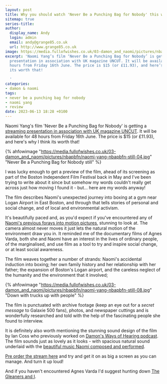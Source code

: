 ```yaml
---
layout: post
title: Why you should watch 'Never Be a Punching Bag for Nobody' this weekend
sitemap: true
series-title:
author:
  display_name: Andy
  login: admin
  email: andy@grange85.co.uk
  url: http://www.grange85.co.uk
image: https://media.fullofwishes.co.uk/03-damon_and_naomi/pictures/nbapbfn/naomi-yang-nbapbfn-still-04.jpg
excerpt: 'Naomi Yang’s film ‘Never Be a Punching Bag for Nobody’ is getting a streaming
  presentation in association with UK magazine UNCUT. It will be available for 48
  hours from Friday 16th June. The price is $15 (or £11.93), and here’s why I think
  its worth that!

  '
categories:
- damon & naomi
tags:
- never be a punching bag for nobody
- naomi yang
- review
date: 2023-06-13 18:28 +0100
---
```

Naomi Yang's film 'Never Be a Punching Bag for Nobody' is getting a [streaming presentation in association with UK magazine UNCUT](https://www.uncut.co.uk/news/join-us-for-the-streaming-premier-of-naomi-yangs-film-never-be-a-punching-bag-for-nobody-142802/). It will be available for 48 hours from Friday 16th June. The price is $15 (or £11.93), and here's why I think its worth that!

{% ahfowimage "https://media.fullofwishes.co.uk/03-damon_and_naomi/pictures/nbapbfn/naomi-yang-nbapbfn-still-04.jpg" "Never Be a Punching Bag for Nobody still" %}

I was lucky enough to get a preview of the film, ahead of its screening as part of the Boston Independent Film Festival back in May and I've been trying to write about it since but somehow my words couldn't really get across just how moving I found it - but... here are my words anyway!

The film describes Naomi's unexpected journey into boxing at a gym near Logan Airport in East Boston, and through that tells stories of personal and social change, and of local and environmental activism. 

It's beautifully paced and, as you'd expect if you've encountered any of [Naomi's previous forays into motion pictures](https://vimeo.com/naomiyang), stunning to look at. The camera almost never moves it just lets the natural motion of the environment draw you in. It reminded me of the documentary films of Agnes Varda, both she and Naomi have an interest in the lives of ordinary people, of the marginalised, and use film as a tool to try and inspire social change, or at least social awareness.

The film weaves together a number of strands: Naomi's accidental induction into boxing; her own family history and her relationship with her father; the expansion of Boston's Logan airport, and the careless neglect of the humanity and the environment that it involved;

{% ahfowimage "https://media.fullofwishes.co.uk/03-damon_and_naomi/pictures/nbapbfn/naomi-yang-nbapbfn-still-08.jpg" "Down with trucks up with people" %}

The film is punctuated with archive footage (keep an eye out for a _secret message_ to Galaxie 500 fans), photos, and newspaper cuttings and is wonderfully researched and told with the help of the fascinating people she found to interview.

It is definitely also worth mentioning the stunning sound design of the film by Ian Coss who previously worked on [Damon's Ways of Hearing podcast](https://waysofhearing.bandcamp.com/). The film sounds just as lovely as it looks - with spacious natural sound underlaid with the [beautiful music Naomi composed and performed](https://damonandnaomi.bandcamp.com/album/never-be-a-punching-bag-for-nobody-original-soundtrack).

[Pre order the stream here](https://vimeo.com/ondemand/punchingbag/823015122) and try and get it on as big a screen as you can manage. And turn it up loud!

And if you haven't encountered Agnes Varda I'd suggest hunting down [The Gleaners and I](https://en.wikipedia.org/wiki/The_Gleaners_and_I).
